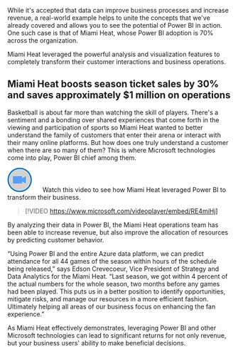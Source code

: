 While it's accepted that data can improve business processes and increase revenue, a real-world example helps to unite the concepts that we've already covered and allows you to see the potential of Power BI in action. One such case is that of Miami Heat, whose Power BI adoption is 70% across the organization.

Miami Heat leveraged the powerful analysis and visualization features to completely transform their customer interactions and business operations.

## Miami Heat boosts season ticket sales by 30% and saves approximately $1 million on operations

Basketball is about far more than watching the skill of players. There's a sentiment and a bonding over shared experiences that come forth in the viewing and participation of sports so Miami Heat wanted to better understand the family of customers that enter their arena or interact with their many online platforms. But how does one truly understand a customer when there are so many of them? This is where Microsoft technologies come into play, Power BI chief among them.

![Icon indicating play video](../media/video-icon.png) Watch this video to see how Miami Heat leveraged Power BI to transform their business. 
> [!VIDEO https://www.microsoft.com/videoplayer/embed/RE4miHj]

By analyzing their data in Power BI, the Miami Heat operations team has been able to increase revenue, but also improve the allocation of resources by predicting customer behavior.

“Using Power BI and the entire Azure data platform, we can predict attendance for all 44 games of the season within hours of the schedule being released,” says Edson Crevecoeur, Vice President of Strategy and Data Analytics for the Miami Heat. “Last season, we got within 4 percent of the actual numbers for the whole season, two months before any games had been played. This puts us in a better position to identify opportunities, mitigate risks, and manage our resources in a more efficient fashion. Ultimately helping all areas of our business focus on enhancing the fan experience.”

As Miami Heat effectively demonstrates, leveraging Power BI and other Microsoft technologies can lead to significant returns for not only revenue, but your business users' ability to make beneficial decisions.